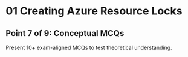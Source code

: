 # 01 Creating Azure Resource Locks

## Point 7 of 9: Conceptual MCQs

Present 10+ exam-aligned MCQs to test theoretical understanding.
